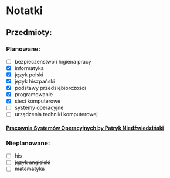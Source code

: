 # Notatki
## Przedmioty:
### Planowane:
- [ ] bezpieczeństwo i higiena pracy
- [x] informatyka
- [x] język polski
- [x] język hiszpański
- [x] podstawy przedsiębiorczości
- [x] programowanie
- [x] sieci komputerowe
- [ ] systemy operacyjne
- [ ] urządzenia techniki komputerowej

#### [Pracownia Systemów Operacyjnych by Patryk Niedźwiedziński](https://github.com/pniedzwiedzinski/pso/)

### Nieplanowane:
- [ ] ~~his~~
- [ ] ~~język angielski~~
- [ ] ~~matematyka~~
